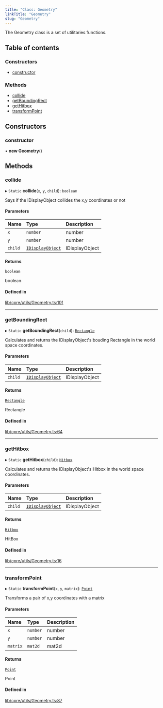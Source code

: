 ```yaml
---
title: "Class: Geometry"
linkTitle: "Geometry"
slug: "Geometry"
---
```


The Geometry class is a set of utilitaries functions.

## Table of contents

### Constructors

- [constructor](Geometry.md#constructor)

### Methods

- [collide](Geometry.md#collide)
- [getBoundingRect](Geometry.md#getboundingrect)
- [getHitbox](Geometry.md#gethitbox)
- [transformPoint](Geometry.md#transformpoint)

## Constructors

### constructor

• **new Geometry**()

## Methods

### collide

▸ `Static` **collide**(`x`, `y`, `child`): `boolean`

Says if the IDisplayObject collides the x,y coordinates or not

#### Parameters

| Name | Type | Description |
| :------ | :------ | :------ |
| `x` | `number` | number |
| `y` | `number` | number |
| `child` | [`IDisplayObject`](../interfaces/IDisplayObject.md) | IDisplayObject |

#### Returns

`boolean`

boolean

#### Defined in

[lib/core/utils/Geometry.ts:101](https://github.com/thetinyspark/barista/blob/e2c447e4/lib/core/utils/Geometry.ts#L101)

___

### getBoundingRect

▸ `Static` **getBoundingRect**(`child`): [`Rectangle`](../modules.md#rectangle)

Calculates and returns the IDisplayObject's bouding Rectangle
in the world space coordinates.

#### Parameters

| Name | Type | Description |
| :------ | :------ | :------ |
| `child` | [`IDisplayObject`](../interfaces/IDisplayObject.md) | IDisplayObject |

#### Returns

[`Rectangle`](../modules.md#rectangle)

Rectangle

#### Defined in

[lib/core/utils/Geometry.ts:64](https://github.com/thetinyspark/barista/blob/e2c447e4/lib/core/utils/Geometry.ts#L64)

___

### getHitbox

▸ `Static` **getHitbox**(`child`): [`Hitbox`](../modules.md#hitbox)

Calculates and returns the IDisplayObject's Hitbox
in the world space coordinates.

#### Parameters

| Name | Type | Description |
| :------ | :------ | :------ |
| `child` | [`IDisplayObject`](../interfaces/IDisplayObject.md) | IDisplayObject |

#### Returns

[`Hitbox`](../modules.md#hitbox)

HitBox

#### Defined in

[lib/core/utils/Geometry.ts:16](https://github.com/thetinyspark/barista/blob/e2c447e4/lib/core/utils/Geometry.ts#L16)

___

### transformPoint

▸ `Static` **transformPoint**(`x`, `y`, `matrix`): [`Point`](../modules.md#point)

Transforms a pair of x,y coordinates with a matrix

#### Parameters

| Name | Type | Description |
| :------ | :------ | :------ |
| `x` | `number` | number |
| `y` | `number` | number |
| `matrix` | `mat2d` | mat2d |

#### Returns

[`Point`](../modules.md#point)

Point

#### Defined in

[lib/core/utils/Geometry.ts:87](https://github.com/thetinyspark/barista/blob/e2c447e4/lib/core/utils/Geometry.ts#L87)
